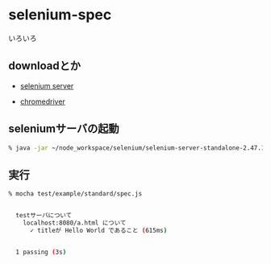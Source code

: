 # selenium-spec

いろいろ

## downloadとか

* [selenium server](http://www.seleniumhq.org/download/)

* [chromedriver](http://chromedriver.storage.googleapis.com/index.html)

## seleniumサーバの起動

```sh
% java -jar ~/node_workspace/selenium/selenium-server-standalone-2.47.1.jar -Dwebdriver.chrome.driver=chromedriver
```

## 実行

```sh
% mocha test/example/standard/spec.js


  testサーバについて
    localhost:8080/a.html について
      ✓ titleが Hello World であること (615ms)


  1 passing (3s)
```


